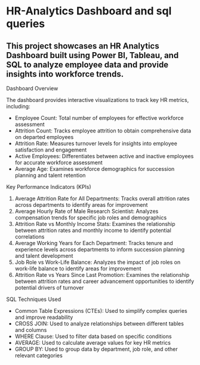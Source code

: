 # HR-Analytics Dashboard and sql queries

## This project showcases an HR Analytics Dashboard built using Power BI, Tableau, and SQL to analyze employee data and provide insights into workforce trends.

Dashboard Overview

The dashboard provides interactive visualizations to track key HR metrics, including:

- Employee Count: Total number of employees for effective workforce assessment
- Attrition Count: Tracks employee attrition to obtain comprehensive data on departed employees
- Attrition Rate: Measures turnover levels for insights into employee satisfaction and engagement
- Active Employees: Differentiates between active and inactive employees for accurate workforce assessment
- Average Age: Examines workforce demographics for succession planning and talent retention

Key Performance Indicators (KPIs)

1. Average Attrition Rate for All Departments: Tracks overall attrition rates across departments to identify areas for improvement
2. Average Hourly Rate of Male Research Scientist: Analyzes compensation trends for specific job roles and demographics
3. Attrition Rate vs Monthly Income Stats: Examines the relationship between attrition rates and monthly income to identify potential correlations
4. Average Working Years for Each Department: Tracks tenure and experience levels across departments to inform succession planning and talent development
5. Job Role vs Work-Life Balance: Analyzes the impact of job roles on work-life balance to identify areas for improvement
6. Attrition Rate vs Years Since Last Promotion: Examines the relationship between attrition rates and career advancement opportunities to identify potential drivers of turnover

SQL Techniques Used

- Common Table Expressions (CTEs): Used to simplify complex queries and improve readability
- CROSS JOIN: Used to analyze relationships between different tables and columns
- WHERE Clause: Used to filter data based on specific conditions
- AVERAGE: Used to calculate average values for key HR metrics
- GROUP BY: Used to group data by department, job role, and other relevant categories
